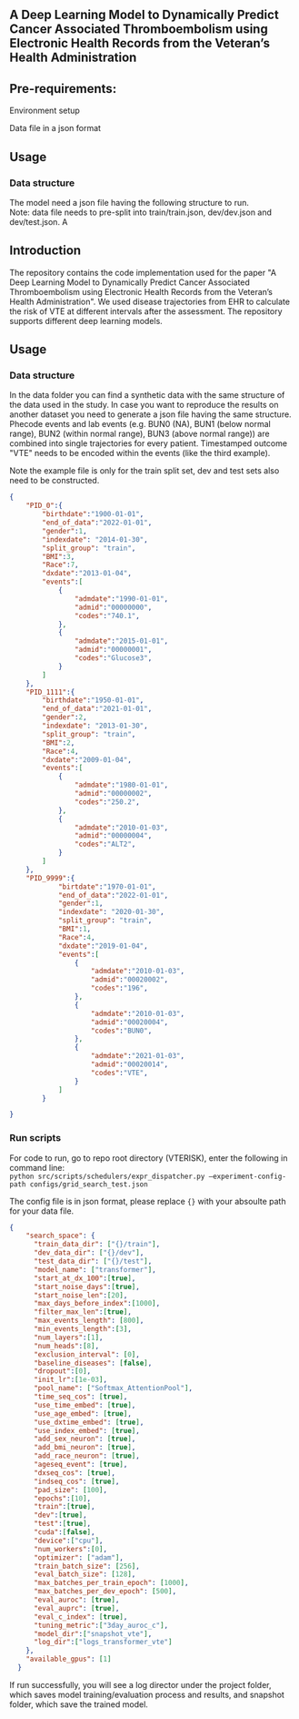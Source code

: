 ## A Deep Learning Model to Dynamically Predict Cancer Associated Thromboembolism using Electronic Health Records from the Veteran’s Health Administration     

## Pre-requirements: 
Environment setup 

Data file in a json format

## Usage
### Data structure
The model need a json file having the following structure to run.  
Note: data file needs to pre-split into train/train.json, dev/dev.json and dev/test.json. A


## Introduction
The repository contains the code implementation used for the paper "A Deep Learning Model to Dynamically Predict Cancer Associated Thromboembolism using Electronic Health Records from the Veteran’s Health Administration". 
We used disease trajectories from EHR to calculate the risk of VTE at different intervals after the assessment. The repository supports different deep learning models.

## Usage
### Data structure

In the data folder you can find a synthetic data with the same structure of the data used in the study. In case you want to reproduce the results on another dataset you need to generate a json file having the same structure. Phecode events and lab events (e.g. BUN0 (NA), BUN1 (below normal range), BUN2 (within normal range), BUN3 (above normal range)) are combined into single trajectories for every patient. Timestamped outcome "VTE" needs to be encoded within the events (like the third example).

Note the example file is only for the train split set, dev and test sets also need to be constructed.

```json
{
    "PID_0":{
        "birthdate":"1900-01-01",
        "end_of_data":"2022-01-01",
        "gender":1,
        "indexdate": "2014-01-30",
        "split_group": "train",
        "BMI":3,
        "Race":7,
        "dxdate":"2013-01-04",
        "events":[
            {
                "admdate":"1990-01-01",
                "admid":"00000000",
                "codes":"740.1",
            },
            {
                "admdate":"2015-01-01",
                "admid":"00000001",
                "codes":"Glucose3",
            }
        ]
    },
    "PID_1111":{
        "birthdate":"1950-01-01",
        "end_of_data":"2021-01-01",
        "gender":2,
        "indexdate": "2013-01-30",
        "split_group": "train",
        "BMI":2,
        "Race":4,
        "dxdate":"2009-01-04",
        "events":[
            {
                "admdate":"1980-01-01",
                "admid":"00000002",
                "codes":"250.2",
            },
            {
                "admdate":"2010-01-03",
                "admid":"00000004",
                "codes":"ALT2",
            }
        ]
    },
    "PID_9999":{
            "birtdate":"1970-01-01",
            "end_of_data":"2022-01-01",
            "gender":1,
            "indexdate": "2020-01-30",
            "split_group": "train",
            "BMI":1,
            "Race":4,
            "dxdate":"2019-01-04",
            "events":[
                {
                    "admdate":"2010-01-03",
                    "admid":"00020002",
                    "codes":"196",
                },
                {
                    "admdate":"2010-01-03",
                    "admid":"00020004",
                    "codes":"BUN0",
                },
                {
                    "admdate":"2021-01-03",
                    "admid":"00020014",
                    "codes":"VTE",
                }
            ]
        }

}
```
### Run scripts
For code to run, go to repo root directory (VTERISK), enter the following in command line:   
```python src/scripts/schedulers/expr_dispatcher.py –experiment-config-path configs/grid_search_test.json```

The config file is in json format, please replace ```{}``` with your absoulte path for your data file.
```json
{
    "search_space": {
      "train_data_dir": ["{}/train"],
      "dev_data_dir": ["{}/dev"],
      "test_data_dir": ["{}/test"],
      "model_name": ["transformer"],
      "start_at_dx_100":[true],
	  "start_noise_days":[true],        
	  "start_noise_len":[20],
      "max_days_before_index":[1000],
	  "filter_max_len":[true],
	  "max_events_length": [800],
      "min_events_length":[3],
      "num_layers":[1],
      "num_heads":[8],
      "exclusion_interval": [0],
      "baseline_diseases": [false],
      "dropout":[0],
      "init_lr":[1e-03],
      "pool_name": ["Softmax_AttentionPool"],
      "time_seq_cos": [true],
      "use_time_embed": [true],
      "use_age_embed": [true],
      "use_dxtime_embed": [true],
	  "use_index_embed": [true],
	  "add_sex_neuron": [true],
	  "add_bmi_neuron": [true],
	  "add_race_neuron": [true],
	  "ageseq_event": [true],
	  "dxseq_cos": [true],
      "indseq_cos": [true],
      "pad_size": [100],
      "epochs":[10],
      "train":[true],
      "dev":[true],
      "test":[true],
      "cuda":[false],
      "device":["cpu"],
      "num_workers":[0],
      "optimizer": ["adam"],
      "train_batch_size": [256],
      "eval_batch_size": [128],
      "max_batches_per_train_epoch": [1000],
      "max_batches_per_dev_epoch": [500],
      "eval_auroc": [true],
      "eval_auprc": [true],
      "eval_c_index": [true],
      "tuning_metric":["3day_auroc_c"],
      "model_dir":["snapshot_vte"],
      "log_dir":["logs_transformer_vte"]
    },
    "available_gpus": [1]
  }
```

If run successfully, you will see a log director under the project folder, which saves model training/evaluation process and results, and snapshot folder, which save the trained model.









